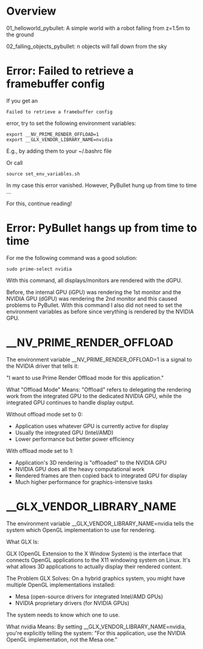 # Overview

01_helloworld_pybullet:
A simple world with a robot falling from z=1.5m to the ground

02_falling_objects_pybullet:
n objects will fall down from the sky


# Error: Failed to retrieve a framebuffer config

If you get an

    Failed to retrieve a framebuffer config

error, try to set the following environment variables:

    export __NV_PRIME_RENDER_OFFLOAD=1
    export __GLX_VENDOR_LIBRARY_NAME=nvidia

E.g., by adding them to your ~/.bashrc file

Or call

    source set_env_variables.sh

In my case this error vanished. However, PyBullet hung up from time to time ...

For this, continue reading!


# Error: PyBullet hangs up from time to time

For me the following command was a good solution:

    sudo prime-select nvidia

With this command, all displays/monitors are rendered with the dGPU.

Before, the internal GPU (iGPU) was rendering the 1st monitor and the NVIDIA GPU (dGPU) was rendering the 2nd monitor and this
caused problems to PyBullet. With this command I also did not need to set the environment variables as before since verything
is rendered by the NVIDIA GPU.


# __NV_PRIME_RENDER_OFFLOAD

The environment variable __NV_PRIME_RENDER_OFFLOAD=1 is a signal to the NVIDIA driver that tells it:

"I want to use Prime Render Offload mode for this application."

What "Offload Mode" Means: "Offload" refers to delegating the rendering work from the integrated GPU to the dedicated NVIDIA GPU, while the integrated GPU continues to handle display output.

Without offload mode set to 0:
- Application uses whatever GPU is currently active for display
- Usually the integrated GPU (Intel/AMD)
- Lower performance but better power efficiency

With offload mode set to 1:
- Application's 3D rendering is "offloaded" to the NVIDIA GPU
- NVIDIA GPU does all the heavy computational work
- Rendered frames are then copied back to integrated GPU for display
- Much higher performance for graphics-intensive tasks

# __GLX_VENDOR_LIBRARY_NAME

The environment variable __GLX_VENDOR_LIBRARY_NAME=nvidia tells the system which OpenGL implementation to use for rendering.

What GLX Is:

GLX (OpenGL Extension to the X Window System) is the interface that connects OpenGL applications to the X11 windowing system on Linux. It's what allows 3D applications to actually display their rendered content.

The Problem GLX Solves:
On a hybrid graphics system, you might have multiple OpenGL implementations installed:
- Mesa (open-source drivers for integrated Intel/AMD GPUs)
- NVIDIA proprietary drivers (for NVIDIA GPUs)

The system needs to know which one to use. 

What nvidia Means:
By setting __GLX_VENDOR_LIBRARY_NAME=nvidia, you're explicitly telling the system:
"For this application, use the NVIDIA OpenGL implementation, not the Mesa one."
